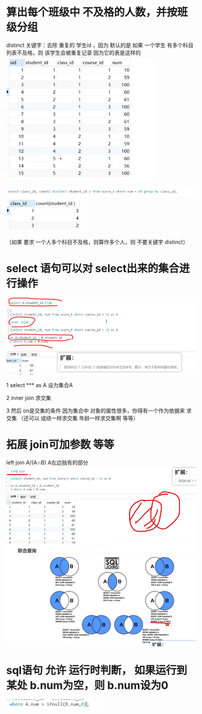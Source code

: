 # 算出每个班级中 不及格的人数，并按班级分组   
distinct 关键字：去除 重复的 学生id ，因为 默认的是 如果 一个学生 有多个科目列表不及格，则 该学生会被重复记录
因为它的表是这样的
![alt text](image-4.png)

![alt text](image.png)
![alt text](image-1.png)

（如果 要求 一个人多个科目不及格，则算作多个人，则 不要关键字 distinct）

# select 语句可以对  select出来的集合进行操作 
![alt text](image-2.png)

1 select ***  as A  设为集合A

2 inner join 求交集

3 然后 on是交集的条件 因为集合中 对象的属性很多，你得有一个作为依据来 求交集  （还可以 成绩一样求交集 年龄一样求交集啊  等等）

# 拓展 join可加参数 等等 
left join  A/(A∩B)  A左边独有的部分
![alt text](image-5.png)
![alt text](image-7.png)

# sql语句 允许 运行时判断， 如果运行到某处 b.num为空，则 b.num设为0
![alt text](image-6.png)